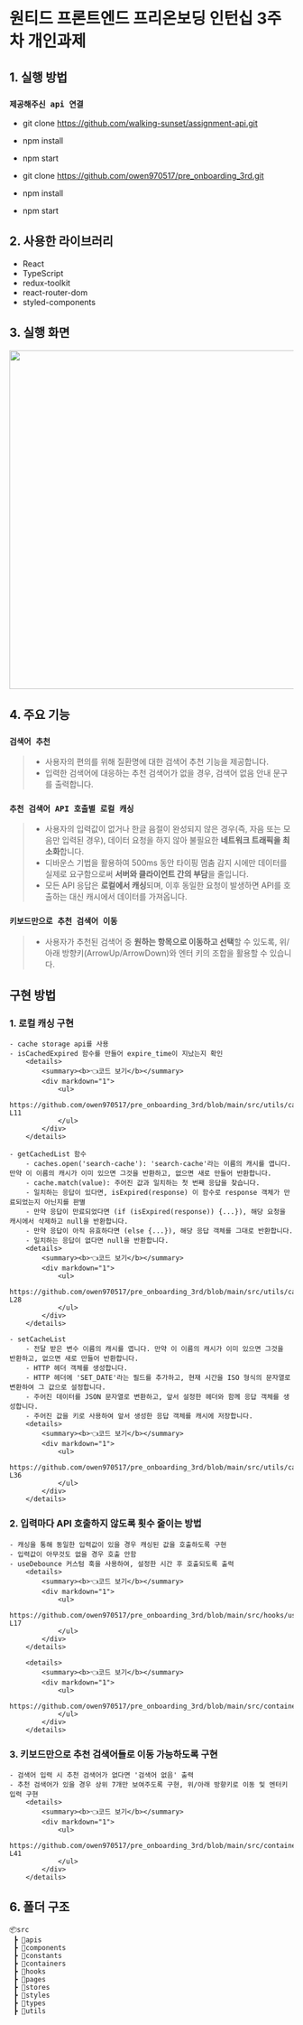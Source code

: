 # 원티드 프론트엔드 프리온보딩 인턴십 3주차 개인과제

## 1. 실행 방법

### `제공해주신 api 연결`
- git clone https://github.com/walking-sunset/assignment-api.git
- npm install 
- npm start 

- git clone https://github.com/owen970517/pre_onboarding_3rd.git
- npm install
- npm start

## 2. 사용한 라이브러리
- React
- TypeScript
- redux-toolkit 
- react-router-dom
- styled-components


## 3. 실행 화면
<div align="center" >
    <img width='600px' height='600px' src="https://github.com/wanted-pre-onboarding-12th-11/pre-onboarding-12th-3-11/assets/75247323/15827013-ae13-45f0-aafe-6587cbab7768" />
</div>

## 4. 주요 기능

### `검색어 추천`
> - 사용자의 편의를 위해 질환명에 대한 검색어 추천 기능을 제공합니다.
> - 입력한 검색어에 대응하는 추천 검색어가 없을 경우, 검색어 없음 안내 문구를 출력합니다.

### `추천 검색어 API 호출별 로컬 캐싱`
> - 사용자의 입력값이 없거나 한글 음절이 완성되지 않은 경우(즉, 자음 또는 모음만 입력된 경우), 데이터 요청을 하지 않아 불필요한 **네트워크 트래픽을 최소화**합니다.
> - 디바운스 기법을 활용하여 500ms 동안 타이핑 멈춤 감지 시에만 데이터를 실제로 요구함으로써 **서버와 클라이언트 간의 부담**을 줄입니다.
> - 모든 API 응답은 **로컬에서 캐싱**되며, 이후 동일한 요청이 발생하면 API를 호출하는 대신 캐시에서 데이터를 가져옵니다.

### `키보드만으로 추천 검색어 이동`
> - 사용자가 추천된 검색어 중 **원하는 항목으로 이동하고 선택**할 수 있도록, 위/아래 방향키(ArrowUp/ArrowDown)와 엔터 키의 조합을 활용할 수 있습니다.

## 구현 방법

### 1. 로컬 캐싱 구현 
    - cache storage api를 사용
    - isCachedExpired 함수를 만들어 expire_time이 지났는지 확인
        <details>
            <summary><b>👈코드 보기</b></summary>
            <div markdown="1">
                <ul>
                    https://github.com/owen970517/pre_onboarding_3rd/blob/main/src/utils/cacheStorage.ts#L4-L11
                </ul>
            </div>
        </details>

    - getCachedList 함수
        - caches.open('search-cache'): 'search-cache'라는 이름의 캐시를 엽니다. 만약 이 이름의 캐시가 이미 있으면 그것을 반환하고, 없으면 새로 만들어 반환합니다.
        - cache.match(value): 주어진 값과 일치하는 첫 번째 응답을 찾습니다.
        - 일치하는 응답이 있다면, isExpired(response) 이 함수로 response 객체가 만료되었는지 아닌지를 판별
        - 만약 응답이 만료되었다면 (if (isExpired(response)) {...}), 해당 요청을 캐시에서 삭제하고 null을 반환합니다.
        - 만약 응답이 아직 유효하다면 (else {...}), 해당 응답 객체를 그대로 반환합니다.
        - 일치하는 응답이 없다면 null을 반환합니다.
        <details>
            <summary><b>👈코드 보기</b></summary>
            <div markdown="1">
                <ul>
                    https://github.com/owen970517/pre_onboarding_3rd/blob/main/src/utils/cacheStorage.ts#L13-L28
                </ul>
            </div>
        </details>

    - setCacheList
        - 전달 받은 변수 이름의 캐시를 엽니다. 만약 이 이름의 캐시가 이미 있으면 그것을 반환하고, 없으면 새로 만들어 반환합니다.
        - HTTP 헤더 객체를 생성합니다.
        - HTTP 헤더에 'SET_DATE'라는 필드를 추가하고, 현재 시간을 ISO 형식의 문자열로 변환하여 그 값으로 설정합니다.
        - 주어진 데이터를 JSON 문자열로 변환하고, 앞서 설정한 헤더와 함께 응답 객체를 생성합니다.
        - 주어진 값을 키로 사용하여 앞서 생성한 응답 객체를 캐시에 저장합니다.
        <details>
            <summary><b>👈코드 보기</b></summary>
            <div markdown="1">
                <ul>
                    https://github.com/owen970517/pre_onboarding_3rd/blob/main/src/utils/cacheStorage.ts#L30-L36
                </ul>
            </div>
        </details>

### 2. 입력마다 API 호출하지 않도록 횟수 줄이는 방법
    - 캐싱을 통해 동일한 입력값이 있을 경우 캐싱된 값을 호출하도록 구현
    - 입력값이 아무것도 없을 경우 호출 안함 
    - useDebounce 커스텀 훅을 사용하여, 설정한 시간 후 호출되도록 출력
        <details>
            <summary><b>👈코드 보기</b></summary>
            <div markdown="1">
                <ul>
                    https://github.com/owen970517/pre_onboarding_3rd/blob/main/src/hooks/useDebounce.ts#L1-L17
                </ul>
            </div>
        </details>

        <details>
            <summary><b>👈코드 보기</b></summary>
            <div markdown="1">
                <ul>
                    https://github.com/owen970517/pre_onboarding_3rd/blob/main/src/containers/SearchPreview.tsx#L18
                </ul>
            </div>
        </details>

### 3. 키보드만으로 추천 검색어들로 이동 가능하도록 구현

    - 검색어 입력 시 추천 검색어가 없다면 '검색어 없음' 출력
    - 추천 검색어가 있을 경우 상위 7개만 보여주도록 구현, 위/아래 방향키로 이동 및 엔터키 입력 구현
        <details>
            <summary><b>👈코드 보기</b></summary>
            <div markdown="1">
                <ul>
                    https://github.com/owen970517/pre_onboarding_3rd/blob/main/src/containers/SearchPreview.tsx#L23-L41
                </ul>
            </div>
        </details>


## 6. 폴더 구조
```
📦src
 ┣ 📂apis
 ┣ 📂components
 ┣ 📂constants
 ┣ 📂containers
 ┣ 📂hooks
 ┣ 📂pages
 ┣ 📂stores
 ┣ 📂styles
 ┣ 📂types
 ┣ 📂utils
 ```